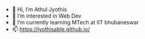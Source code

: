 - 👋 Hi, I’m Athul Jyothis
- 👀 I’m interested in Web Dev
- 🌱 I’m currently learning MTech at IIT bhubaneswar
- 📫 https://jyothisable.github.io/

<!---
jyothisable/jyothisable is a ✨ special ✨ repository because its `README.md` (this file) appears on your GitHub profile.
You can click the Preview link to take a look at your changes.
--->
